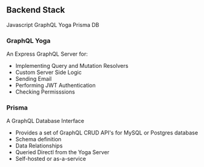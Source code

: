 ## Backend Stack
Javascript
GraphQL Yoga
Prisma DB

### GraphQL Yoga
An Express GraphQL Server for:
- Implementing Query and Mutation Resolvers
- Custom Server Side Logic
- Sending Email
- Performing JWT Authentication
- Checking Permisssions

### Prisma
A GraphQL Database Interface
- Provides a set of GraphQL CRUD API's for MySQL or Postgres database
- Schema definition
- Data Relationships
- Queried Directl from the Yoga Server
- Self-hosted or as-a-service
